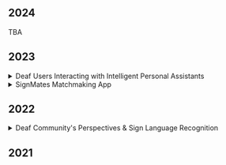 ## 2024 
TBA 

## 2023 

<details>
<summary>Deaf Users Interacting with Intelligent Personal Assistants</summary>
<img align="center" width="300" height="200" src="alexa.png" alt="a person standing in front of the screen while signing">

Image description: A participant signs to the Echo Show device with the iPad nearby and the webcam on top feeding video to the ASL interpreter behind the scene (the "Wizard"). 

We designed a Wizard-of-Oz experimental setup, which involves a complex process. Due to the limitations of IPA technology, it cannot recognize sign language. There is currently no sign language recognition technology available that facililates two-way communication. For a year and a half, we conducted two separate study phases involving deaf users interacting with IPAs within a home setting. One phase focused on the living environment, while the other focused on the kitchen environment. The aim of the project is to investigate how deaf users prefer to interact with IPAs. 
  
*If you are curious to learn more about this project, please refer to my [paper](https://dl.acm.org/doi/10.1145/3613904.3642094) for more details.*

</details> 


<details> 
<summary>SignMates Matchmaking App</summary>
<img align="center" width="300" height="200" src="signmates.png" alt="SignMates Logo">
  
Many matchmaking apps prioritize serving their mainstream users, often overlooking marginalized communities in the process. They often lack disability or accessibility features, and there is a severe scarcity of user research aimed at designing for the needs of marginalized users. Many marginalized users hesitate to disclose their identity due to societal norms that predominately favor those who are hearing and able-bodied.  

Our project specifically targeted two groups: deaf users who have previously used a matchmaking app and hearing users who have met or would like to meet a deaf person through a matchmaking app. We designed a deaf friendly matchmaking app tailored to the needs of the deaf community aiming to challenge societal norms and help deaf users feel more confident when connecting with others through such platforms.  

*If you are interested in exploring our high-fidelity prototype of the SignMates matchmaking app, please feel free to interact with our [app](https://www.figma.com/proto/kIgdi7XGHz2nyywXoYaZl4/Milestone-6?kind=proto&node-id=47-1378&page-id=0%3A1&scaling=scale-down&starting-point-node-id=106%3A1062&viewport=606%2C132%2C0.06) and refer to our [project](https://signmates.myportfolio.com/milestones) for more details.*

</details>

## 2022 

<details> 
<summary>Deaf Community's Perspectives & Sign Language Recognition </summary>
Add text 
</details> 

## 2021 



